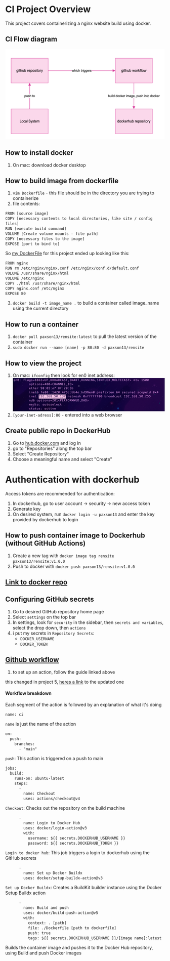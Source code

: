 # CI Project Overview
This project covers containerizing a nginx website build using docker.

## CI Flow diagram
![](ci-diagram.png)

## How to install docker
1. On mac: download docker desktop

## How to build image from dockerfile
1. `vim Dockerfile` - this file should be in the directory you are trying to containerize
2. file contents:
```
FROM [source image]
COPY [necessary contents to local directories, like site / config files]
RUN [execute build command]
VOLUME [Create volume mounts - file path]
COPY [necessary files to the image]
EXPOSE [port to bind to] 
```
So [my DockerFile](./website/Dockerfile) for this project ended up looking like this:
``` 
FROM nginx
RUN rm /etc/nginx/nginx.conf /etc/nginx/conf.d/default.conf
VOLUME /usr/share/nginx/html
VOLUME /etc/nginx
COPY ./html /usr/share/nginx/html 
COPY nginx.conf /etc/nginx
EXPOSE 80
```
3. `docker build -t image_name .` to build a container called image_name using the current directory 

## How to run a container
1. `docker pull paxson13/rensite:latest` to pull the latest version of the container
2. `sudo docker run --name [name] -p 80:80 -d paxson13/rensite`

## How to view the project
1. On mac: `ifconfig` then look for en0 inet address:
![](ifconfig.png)
2. `[your-inet-adress]:80` - entered into a web browser

## Create public repo in DockerHub
1. Go to [hub.docker.com](hub.docker.com) and log in
2. go to "Repositories" along the top bar
2. Select "Create Repository"
3. Choose a meaningful name and select "Create"


# Authentication with dockerhub
Access tokens are recommended for authentication:
1. In dockerhub, go to user account -> security -> new access token
2. Generate key
3. On desired system, run `docker login -u paxson13` and enter the key provided by dockerhub to login

## How to push container image to Dockerhub (without GitHub Actions)
1. Create a new tag with `docker image tag rensite paxson13/rensite:v1.0.0`
2. Push to docker with `docker push paxson13/rensite:v1.0.0`

## [Link to docker repo](https://hub.docker.com/repository/docker/paxson13/rensite/general)

## Configuring GitHub secrets
1. Go to desired GitHub repository home page 
2. Select `settings` on the top bar
3. In settings, look for `security` in the sidebar, then `secrets and variables`, select the drop down, then `actions`
4. i put my secrets in `Repository Secrets`:
   - `DOCKER_USERNAME`
   - `DOCKER_TOKEN`

## [Github workflow](https://docs.docker.com/build/ci/github-actions/)
1. to set up an action, follow the guide linked above  

this changed in project 5, [heres a link](./.github/workflows/ci.yml) to the updated one

#### Workflow breakdown
Each segment of the action is followed by an explanation of what it's doing
```
name: ci
```
`name` is just the name of the action 
```
on:
  push:
    branches:
      - "main"
```
`push`: This action is triggered on a push to main
```
jobs:
  build:
    runs-on: ubuntu-latest
    steps:
      -
        name: Checkout
        uses: actions/checkout@v4
```
`Checkout`: Checks out the repository on the build machine 
```
      -
        name: Login to Docker Hub
        uses: docker/login-action@v3
        with:
          username: ${{ secrets.DOCKERHUB_USERNAME }}
          password: ${{ secrets.DOCKERHUB_TOKEN }}
```
`Login to docker hub`: This job triggers a login to dockerhub using the GitHub secrets
```
      -
        name: Set up Docker Buildx
        uses: docker/setup-buildx-action@v3
```
`Set up Docker Buildx`: Creates a BuildKit builder instance using the Docker Setup Buildx action
```
      -
        name: Build and push
        uses: docker/build-push-action@v5
        with:
          context: . [path]
          file: ./Dockerfile [path to dockerfile]
          push: true
          tags: ${{ secrets.DOCKERHUB_USERNAME }}/[image name]:latest 
```
Builds the container image and pushes it to the Docker Hub repository, using Build and push Docker images
